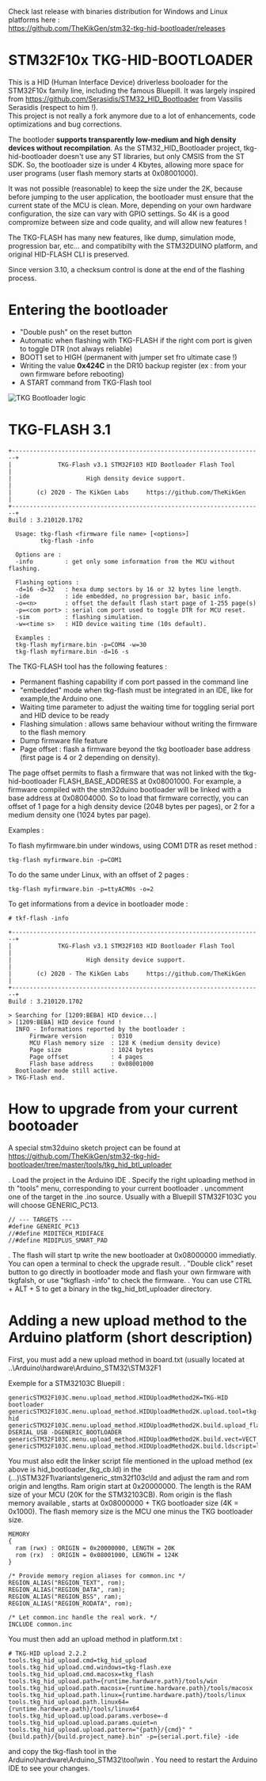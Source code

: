 Check last release with binaries distribution for Windows and Linux platforms here :   
https://github.com/TheKikGen/stm32-tkg-hid-bootloader/releases

# STM32F10x TKG-HID-BOOTLOADER

This is a HID (Human Interface Device) driverless booloader for the STM32F10x family line, including the famous Bluepill.  It was largely inspired from https://github.com/Serasidis/STM32_HID_Bootloader from Vassilis Serasidis (respect to him !).  
This project is not really a fork anymore due to a lot of enhancements, code optimizations and bug corrections.

The bootloder **supports transparently low-medium and high density devices without recompilation**. 
As the STM32_HID_Bootloader project, tkg-hid-bootloader doesn't use any ST libraries, but only CMSIS from the ST SDK. So, the bootloader size is under 4 Kbytes, allowing more space for user programs (user flash memory starts at 0x08001000).

It was not possible (reasonable) to keep the size under the 2K, because before jumping to the user application, the bootloader must ensure that the current state of the MCU is clean. More, depending on your own hardware configuration, the size can vary with GPIO settings. So 4K is a good compromize between size and code quality, and will allow new features !

The TKG-FLASH has many new features, like dump, simulation mode, progression bar, etc... and compatibilty with the STM32DUINO platform, and original HID-FLASH CLI is preserved.

Since version 3.10, a checksum control is done at the end of the flashing process.

# Entering the bootloader

* "Double push" on the reset button
* Automatic when flashing with TKG-FLASH if the right com port is given to toggle DTR (not always reliable)
* BOOT1 set to HIGH (permanent with jumper set fro ultimate case !)
* Writing the value **0x424C** in the DR10 backup register (ex : from your own firmware before rebooting) 
* A START command from TKG-Flash tool


<img alt="TKG Bootloader logic" style="border-width:0" src="https://github.com/TheKikGen/stm32-tkg-hid-bootloader/blob/master/doc/TKG-HID-BOOTLOADER%20LOGIC.png?raw=true" /></a>


# TKG-FLASH 3.1
``````
+-----------------------------------------------------------------------+
|             TKG-Flash v3.1 STM32F103 HID Bootloader Flash Tool        |
|                     High density device support.                      |
|       (c) 2020 - The KikGen Labs     https://github.com/TheKikGen     |
+-----------------------------------------------------------------------+
Build : 3.210120.1702

  Usage: tkg-flash <firmware file name> [<options>]
         tkg-flash -info

  Options are :
  -info         : get only some information from the MCU without flashing.

  Flashing options :
  -d=16 -d=32   : hexa dump sectors by 16 or 32 bytes line length.
  -ide          : ide embedded, no progression bar, basic info.
  -o=<n>        : offset the default flash start page of 1-255 page(s)
  -p=<com port> : serial com port used to toggle DTR for MCU reset.
  -sim          : flashing simulation.
  -w=<time s>   : HID device waiting time (10s default).

  Examples :
  tkg-flash myfirmare.bin -p=COM4 -w=30
  tkg-flash myfirmare.bin -d=16 -s

``````

The TKG-FLASH tool has the following features :
* Permanent flashing capability if com port passed in the command line
* "embedded" mode when tkg-flash must be integrated in an IDE, like for example,the Arduino one.
* Waiting time parameter to adjust the waiting time for toggling serial port and  HID device to be ready
* Flashing simulation : allows same behaviour without writing the firmware to the flash memory
* Dump firmware file feature
* Page offset : flash a firmware beyond the tkg bootloader base address (first page is 4 or 2 depending on density). 

The page offset permits to flash a firmware that was not linked with the tkg-hid-bootloader FLASH_BASE_ADDRESS at 0x08001000.  For example, a firmware compiled with the stm32duino bootloader will be linked with a base address at 0x08004000. So to load that firmware correctly, you can offset of 1 page for a high density device (2048 bytes per pages), or 2 for a medium density one (1024 bytes par page). 

Examples :

To flash myfirmware.bin under windows, using COM1 DTR as reset method :
           
    tkg-flash myfirmware.bin -p=COM1

To do the same under Linux, with an offset of 2 pages :

    tkg-flash myfirmware.bin -p=ttyACM0s -o=2

To get informations from a device in bootloader mode :

``````
# tkf-flash -info

+-----------------------------------------------------------------------+
|             TKG-Flash v3.1 STM32F103 HID Bootloader Flash Tool        |
|                     High density device support.                      |
|       (c) 2020 - The KikGen Labs     https://github.com/TheKikGen     |
+-----------------------------------------------------------------------+
Build : 3.210120.1702

> Searching for [1209:BEBA] HID device...|
> [1209:BEBA] HID device found !
  INFO - Informations reported by the bootloader :
      Firmware version       : 0310
      MCU Flash memory size  : 128 K (medium density device)
      Page size              : 1024 bytes
      Page offset            : 4 pages
      Flash base address     : 0x08001000
  Bootloader mode still active.
> TKG-Flash end.

``````

# How to upgrade from your current bootoader

A special stm32duino sketch project can be found at https://github.com/TheKikGen/stm32-tkg-hid-bootloader/tree/master/tools/tkg_hid_btl_uploader

. Load the project in the Arduino IDE
. Specify the right uploading method in th "tools" menu, corresponding to your current bootloader
. uncomment one of the target in the .ino source. Usually with a Bluepill STM32F103C you will choose GENERIC_PC13.
``````
// --- TARGETS ---
#define GENERIC_PC13
//#define MIDITECH_MIDIFACE
//#define MIDIPLUS_SMART_PAD
``````
. The flash will start tp write the new bootloader at 0x08000000 immediatly. You can open a terminal to check the upgrade result.
. "Double click" reset button to go directly in bootloader mode and flash your own firmware with tkgfalsh, or use "tkgflash -info" to check the firmware.
. You can use CTRL + ALT + S to get a binary in the tkg_hid_btl_uploader directory.

# Adding a new upload method to the Arduino platform (short description)

First, you must add a new upload method in board.txt (usually located at ..\Arduino\hardware\Arduino_STM32\STM32F1

Exemple for a STM32103C Bluepill :
``````
genericSTM32F103C.menu.upload_method.HIDUploadMethod2K=TKG-HID bootloader
genericSTM32F103C.menu.upload_method.HIDUploadMethod2K.upload.tool=tkg-hid
genericSTM32F103C.menu.upload_method.HIDUploadMethod2K.build.upload_flags=-DSERIAL_USB -DGENERIC_BOOTLOADER
genericSTM32F103C.menu.upload_method.HIDUploadMethod2K.build.vect=VECT_TAB_ADDR=0x8001000
genericSTM32F103C.menu.upload_method.HIDUploadMethod2K.build.ldscript=ld/hid_bootloader_tkg_cb.ld
``````
You must also edit the linker script file mentioned in the upload method (ex above is hid_bootloader_tkg_cb.ld) in the (...)\STM32F1\variants\generic_stm32f103c\ld and adjust the ram and rom origin and lengths. Ram origin start at 0x20000000. The length is the RAM size of your MCU (20K for the STM32103CB). Rom origin is the flash memory available , starts at 0x08000000 + TKG bootloader size (4K = 0x1000).  The flash memory size is the MCU one minus the TKG bootloader size. 

``````
MEMORY
{
  ram (rwx) : ORIGIN = 0x20000000, LENGTH = 20K
  rom (rx)  : ORIGIN = 0x08001000, LENGTH = 124K
}

/* Provide memory region aliases for common.inc */
REGION_ALIAS("REGION_TEXT", rom);
REGION_ALIAS("REGION_DATA", ram);
REGION_ALIAS("REGION_BSS", ram);
REGION_ALIAS("REGION_RODATA", rom);

/* Let common.inc handle the real work. */
INCLUDE common.inc
``````
You must then add an upload method in platform.txt :

    # TKG-HID upload 2.2.2
    tools.tkg_hid_upload.cmd=tkg_hid_upload
    tools.tkg_hid_upload.cmd.windows=tkg-flash.exe
    tools.tkg_hid_upload.cmd.macosx=tkg_flash
    tools.tkg_hid_upload.path={runtime.hardware.path}/tools/win
    tools.tkg_hid_upload.path.macosx={runtime.hardware.path}/tools/macosx
    tools.tkg_hid_upload.path.linux={runtime.hardware.path}/tools/linux
    tools.tkg_hid_upload.path.linux64={runtime.hardware.path}/tools/linux64
    tools.tkg_hid_upload.upload.params.verbose=-d
    tools.tkg_hid_upload.upload.params.quiet=n
    tools.tkg_hid_upload.upload.pattern="{path}/{cmd}" "{build.path}/{build.project_name}.bin" -p={serial.port.file} -ide

and copy the tkg-flash tool in the Arduino\hardware\Arduino_STM32\tool\win .
You need to restart the Arduino IDE to see your changes.

